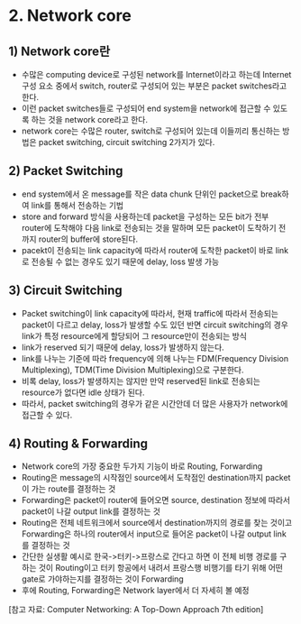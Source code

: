 # 2. Network core
## 1) Network core란
+ 수많은 computing device로 구성된 network를 Internet이라고 하는데 Internet 구성 요소 중에서 switch, router로 구성되어 있는 부분은 packet switches라고 한다.
+ 이런 packet switches들로 구성되어 end system을 network에 접근할 수 있도록 하는 것을 network core라고 한다.
+ network core는 수많은 router, switch로 구성되어 있는데 이들끼리 통신하는 방법은 packet switching, circuit switching 2가지가 있다.

## 2) Packet Switching
+ end system에서 온 message를 작은 data chunk 단위인 packet으로 break하여 link를 통해서 전송하는 기법
+ store and forward 방식을 사용하는데 packet을 구성하는 모든 bit가 전부 router에 도착해야 다음 link로 전송되는 것을 말하며 모든 packet이 도착하기 전까지 router의 buffer에 store된다.
+ pacekt이 전송되는 link capacity에 따라서 router에 도착한 packet이 바로 link로 전송될 수 없는 경우도 있기 때문에 delay, loss 발생 가능

## 3) Circuit Switching
+ Packet switching이 link capacity에 따라서, 현재 traffic에 따라서 전송되는 packet이 다르고 delay, loss가 발생할 수도 있던 반면 circuit switching의 경우 link가 특정 resource에게 할당되어 그 resource만이 전송되는 방식
+ link가 reserved 되기 때문에 delay, loss가 발생하지 않는다.
+ link를 나누는 기준에 따라 frequency에 의해 나누는 FDM(Frequency Division Multiplexing), TDM(Time Division Multiplexing)으로 구분한다.
+ 비록 delay, loss가 발생하지는 않지만 만약 reserved된 link로 전송되는 resource가 없다면 idle 상태가 된다.
+ 따라서, packet switching의 경우가 같은 시간안데 더 많은 사용자가 network에 접근할 수 있다.

## 4) Routing & Forwarding
+ Network core의 가장 중요한 두가지 기능이 바로 Routing, Forwarding
+ Routing은 message의 시작점인 source에서 도착점인 destination까지 packet이 가는 route를 결정하는 것
+ Forwarding은 packet이 router에 들어오면 source, destination 정보에 따라서 packet이 나갈 output link를 결정하는 것
+ Routing은 전체 네트워크에서 source에서 destination까지의 경로를 찾는 것이고 Forwarding은 하나의 router에서 input으로 들어온 packet이 나갈 output link를 결정하는 것
+ 간단한 실생활 예시로 한국->터키->프랑스로 간다고 하면 이 전체 비행 경로를 구하는 것이 Routing이고 터키 항공에서 내려서 프랑스행 비행기를 타기 위해 어떤 gate로 가야하는지를 결정하는 것이 Forwarding
+ 후에 Routing, Forwarding은 Network layer에서 더 자세히 볼 예정

[참고 자료: Computer Networking: A Top-Down Approach 7th edition]
